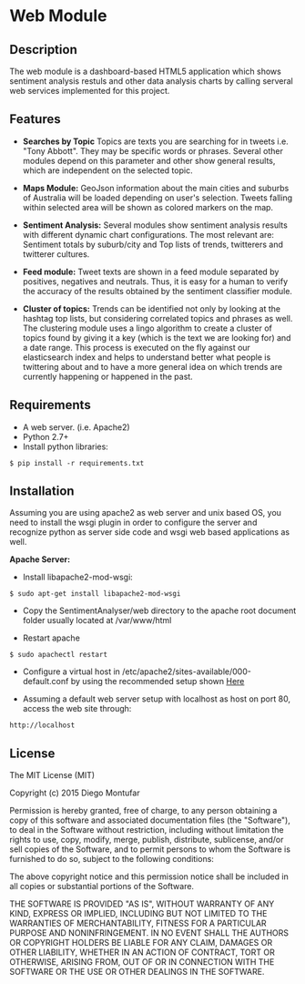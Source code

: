 Web Module
===================

## Description

The web module is a dashboard-based HTML5 application which shows sentiment analysis restuls and other data analysis charts by calling serveral web services implemented for this project. 

## Features

* **Searches by Topic** Topics are texts you are searching for in tweets i.e. "Tony Abbott". They may be specific words or phrases. Several other modules depend on this parameter and other show general results, which are independent on the selected topic.

* **Maps Module:** GeoJson information about the main cities and suburbs of Australia will be loaded depending on user's selection. Tweets falling within selected area will be shown as colored markers on the map. 

* **Sentiment Analysis:** Several modules show sentiment analysis results with different dynamic chart configurations. The most relevant are: Sentiment totals by suburb/city and Top lists of trends, twitterers and twitterer cultures.

* **Feed module:** Tweet texts are shown in a feed module separated by positives, negatives and neutrals. Thus, it is easy for a human to verify the accuracy of the results obtained by the sentiment classifier module.

* **Cluster of topics:** Trends can be identified not only by looking at the hashtag top lists, but considering correlated topics and phrases as well. The clustering module uses a lingo algorithm to create a cluster of topics found by giving it a key (which is the text we are looking for) and a date range. This process is executed on the fly against our elasticsearch index and helps to understand better what people is twittering about and to have a more general idea on which trends are currently happening or happened in the past. 


## Requirements

* A web server. (i.e. Apache2)
* Python 2.7+ 
* Install python libraries:
```
$ pip install -r requirements.txt
``` 

## Installation

Assuming you are using apache2 as web server and unix based OS, you need to install the wsgi plugin in order to configure the server and recognize python as server side code and wsgi web based applications as well.

**Apache Server:**<br>

* Install libapache2-mod-wsgi:
```
$ sudo apt-get install libapache2-mod-wsgi
```

* Copy the SentimentAnalyser/web directory to the apache root document folder usually located at /var/www/html

* Restart apache
```
$ sudo apachectl restart
```
* Configure a virtual host in /etc/apache2/sites-available/000-default.conf by using the recommended setup shown [Here](https://github.com/diogonal/SentimentAnalyser/blob/master/web/vhosts_config.txt)

* Assuming a default web server setup with localhost as host on port 80, access the web site through:

```
http://localhost
```

## License

The MIT License (MIT)

Copyright (c) 2015 Diego Montufar

Permission is hereby granted, free of charge, to any person obtaining a copy of this software and associated documentation files (the "Software"), to deal in the Software without restriction, including without limitation the rights to use, copy, modify, merge, publish, distribute, sublicense, and/or sell copies of the Software, and to permit persons to whom the Software is furnished to do so, subject to the following conditions:

The above copyright notice and this permission notice shall be included in all copies or substantial portions of the Software.

THE SOFTWARE IS PROVIDED "AS IS", WITHOUT WARRANTY OF ANY KIND, EXPRESS OR IMPLIED, INCLUDING BUT NOT LIMITED TO THE WARRANTIES OF MERCHANTABILITY, FITNESS FOR A PARTICULAR PURPOSE AND NONINFRINGEMENT. IN NO EVENT SHALL THE AUTHORS OR COPYRIGHT HOLDERS BE LIABLE FOR ANY CLAIM, DAMAGES OR OTHER LIABILITY, WHETHER IN AN ACTION OF CONTRACT, TORT OR OTHERWISE, ARISING FROM, OUT OF OR IN CONNECTION WITH THE SOFTWARE OR THE USE OR OTHER DEALINGS IN THE SOFTWARE.

